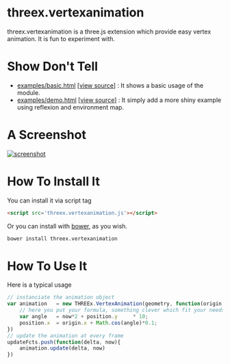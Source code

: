 threex.vertexanimation
======================

threex.vertexanimation is a three.js extension which provide easy vertex animation.
It is fun to experiment with.

Show Don't Tell
===============
* [examples/basic.html](http://jeromeetienne.github.io/threex.vertexanimation/examples/basic.html)
\[[view source](https://github.com/jeromeetienne/threex.vertexanimation/blob/master/examples/basic.html)\] :
It shows a basic usage of the module.
* [examples/demo.html](http://jeromeetienne.github.io/threex.vertexanimation/examples/demo.html)
\[[view source](https://github.com/jeromeetienne/threex.vertexanimation/blob/master/examples/demo.html)\] :
It simply add a more shiny example using reflexion and environment map.


A Screenshot
============
[![screenshot](https://raw.githubusercontent.com/jeromeetienne/threex.vertexanimation/master/examples/images/screenshot-threex-vertexanimation-512x512.jpg)](http://jeromeetienne.github.io/threex.vertexanimation/examples/select.html)

How To Install It
=================

You can install it via script tag

```html
<script src='threex.vertexanimation.js'></script>
```

Or you can install with [bower](http://bower.io/), as you wish.

```bash
bower install threex.vertexanimation
```

How To Use It
=============

Here is a typical usage

```javascript
// instanciate the animation object
var animation	= new THREEx.VertexAnimation(geometry, function(origin, position, delta, now){
	// here you put your formula, something clever which fit your needs
	var angle	= now*2 + position.y	 * 10;
	position.x	= origin.x + Math.cos(angle)*0.1;	
})
// update the animation at every frame
updateFcts.push(function(delta, now){
	animation.update(delta, now)
})
```
